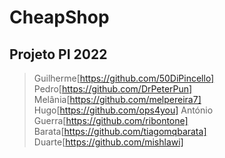 # CheapShop

## Projeto PI 2022

> Guilherme[https://github.com/50DiPincello]
> Pedro[https://github.com/DrPeterPun]
> Melânia[https://github.com/melpereira7]
> Hugo[https://github.com/ops4you]
> António Guerra[https://github.com/ribontone]
> Barata[https://github.com/tiagomqbarata]
> Duarte[https://github.com/mishlawi]
